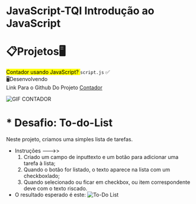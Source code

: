  # JavaScript-TQI  Introdução ao JavaScript

<div>

<h1>📋Projetos🖥️</h1>

<summary><mark class="highlight-red_background">Contador usando JavaScript? </mark> <code>script.js</code> ✅</summary>

<summary>🖥️Desenvolvendo</summary>
<span>Link Para o Github Do Projeto <a href="https://github.com/MaikoGoncalves/JavaScript-TQI/tree/main/Contador"> Contador</a></span>





![GIF CONTADOR](https://user-images.githubusercontent.com/64238160/175203210-05525922-94d4-4ed7-84d9-fa0c0ebf7d45.gif)










# * Desafio: To-do-List
Neste projeto, criamos uma simples lista de tarefas.
* Instruções --->>
  1. Criado um campo de inputtexto e um botão para adicionar uma tarefa à lista;
  2. Quando o botão for listado, o texto aparece na lista com um checkboxlado;
  3. Quando selecionado ou ficar em checkbox, ou item correspondente deve com o texto riscado. 
* O resultado esperado é este:
![To-Do List](https://user-images.githubusercontent.com/64238160/175930998-1f6ffd6d-00d1-4f1d-a8c3-c5609ac3c4eb.gif)



</div>


